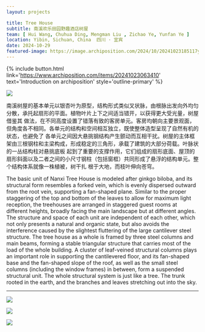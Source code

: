 ```yaml
---
layout: projects

title: Tree House
subtitle: 南溪欢乐田园野趣酒店树屋
team: [ Hui Wang, Chuhua Ding, Mengman Liu , Zichao Ye, Yunfan Ye ]
location: Yibin, Sichuan, China  四川 · 宜宾
date: 2024-10-29
featured-image: https://image.archiposition.com/2024/10/20241023185117youfang49.jpg?x-oss-process=image/resize,w_1920,limit_1/watermark,image_MjAxOC8wMy9zaHVpeWluLnBuZw,t_100,x_18,y_18
---
```


{% include button.html link='https://www.archiposition.com/items/20241023063410' text='Introduction on archiposition' style='outline-primary' %}

![](https://image.archiposition.com/2024/10/20241023185117youfang49.jpg?x-oss-process=image/resize,w_1920,limit_1/watermark,image_MjAxOC8wMy9zaHVpeWluLnBuZw,t_100,x_18,y_18)

南溪树屋的基本单元以银杏叶为原型，结构形式类似叉状脉，由根脉出发向外均匀分散，承托起扇形的平面。植物叶片上下之间适当错开，以获得更大受光量，树屋借鉴其
做法，在不同高度设置了错落有致的客房单元。客房均朝向主要景观面，但角度各不相同。各单元的结构和空间相互独立，既使整体造型呈现了自然有机的状态，也避免了
各单元之间因大悬挑钢结构产生颤动而互相干扰。树屋的主体框架由三根钢柱和主梁构成，形成稳定的三角形，承载了建筑的大部分荷载。叶脉状的一丛结构柱对悬挑底板
起到了重要的支撑作用，它们组成的扇形底面、屋顶的扇形斜面以及二者之间的小尺寸钢柱（包括窗框）共同形成了悬浮的结构单元。整个结构体系就像一株植被，树干扎
根于大地，而枝叶伸向苍穹。

The basic unit of Nanxi Tree House is modeled after ginkgo biloba, and its structural form resembles a forked vein, 
which is evenly dispersed outward from the root vein, supporting a fan-shaped plane. Similar to the proper staggering 
of the top and bottom of the leaves to allow for maximum light reception, the treehouses are arranged in staggered 
guest rooms at different heights, broadly facing the main landscape but at different angles. The structure and space 
of each unit are independent of each other, which not only presents a natural and organic state, but also avoids the 
interference caused by the slightest fluttering of the large cantilever steel structure. The tree house as a whole is 
framed by three steel columns and main beams, forming a stable triangular structure that carries most of the load of 
the whole building. A cluster of leaf-veined structural columns plays an important role in supporting the cantilevered 
floor, and its fan-shaped base and the fan-shaped slope of the roof, as well as the small steel columns (including the 
window frames) in between, form a suspended structural unit. The whole structural system is just like a tree. The trunk 
rooted in the earth, and the branches and leaves stretching out into the sky.

---

![](https://image.archiposition.com/2024/10/20241023184702youfang22.jpg?x-oss-process=image/resize,w_1920,limit_1/watermark,image_MjAxOC8wMy9zaHVpeWluLnBuZw,t_100,x_18,y_18)

![](https://image.archiposition.com/2024/10/20241023185252youfang21.jpg?x-oss-process=image/resize,w_1920,limit_1/watermark,image_MjAxOC8wMy9zaHVpeWluLnBuZw,t_100,x_18,y_18)

![](https://image.archiposition.com/2024/10/20241023185658youfang52.jpg?x-oss-process=image/resize,w_1920,limit_1/watermark,image_MjAxOC8wMy9zaHVpeWluLnBuZw,t_100,x_18,y_18)